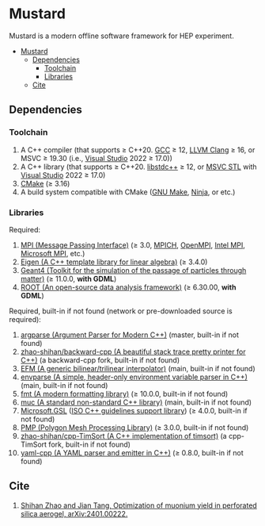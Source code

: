 # Mustard

Mustard is a modern offline software framework for HEP experiment.

- [Mustard](#mustard)
  - [Dependencies](#dependencies)
    - [Toolchain](#toolchain)
    - [Libraries](#libraries)
  - [Cite](#cite)

## Dependencies

### Toolchain

1. A C++ compiler (that supports ≥ C++20. [GCC](https://gcc.gnu.org/) ≥ 12, [LLVM Clang](https://clang.llvm.org/) ≥ 16, or MSVC ≥ 19.30 (i.e., [Visual Studio](https://visualstudio.microsoft.com/) 2022 ≥ 17.0))
2. A C++ library (that supports ≥ C++20. [libstdc++](https://gcc.gnu.org/onlinedocs/libstdc++/) ≥ 12, or [MSVC STL](https://github.com/microsoft/STL) with [Visual Studio](https://visualstudio.microsoft.com/) 2022 ≥ 17.0)
3. [CMake](https://cmake.org/) (≥ 3.16)
4. A build system compatible with CMake ([GNU Make](https://www.gnu.org/software/make/), [Ninja](https://ninja-build.org), or etc.)

### Libraries

Required:

1. [MPI (Message Passing Interface)](https://www.mpi-forum.org/) (≥ 3.0, [MPICH](https://www.mpich.org/), [OpenMPI](https://www.open-mpi.org/), [Intel MPI](https://www.intel.cn/content/www/cn/zh/developer/tools/oneapi/mpi-library.html), [Microsoft MPI](https://github.com/Microsoft/Microsoft-MPI), etc.)
2. [Eigen (A C++ template library for linear algebra)](https://eigen.tuxfamily.org/) (≥ 3.4.0)
3. [Geant4 (Toolkit for the simulation of the passage of particles through matter)](https://geant4.org/) (≥ 11.0.0, **with GDML**)
4. [ROOT (An open-source data analysis framework)](https://root.cern/) (≥ 6.30.00, **with GDML**)

Required, built-in if not found (network or pre-downloaded source is required):

1. [argparse (Argument Parser for Modern C++)](https://github.com/p-ranav/argparse) (master, built-in if not found)
2. [zhao-shihan/backward-cpp (A beautiful stack trace pretty printer for C++)](https://github.com/zhao-shihan/backward-cpp) (a backward-cpp fork, built-in if not found)
3. [EFM (A generic bilinear/trilinear interpolator)](https://github.com/zhao-shihan/EFM) (main, built-in if not found)
4. [envparse (A simple, header-only environment variable parser in C++)](https://github.com/zhao-shihan/envparse) (main, built-in if not found)
5. [fmt (A modern formatting library)](https://github.com/fmtlib/fmt) (≥ 10.0.0, built-in if not found)
6. [muc (A standard non-standard C++ library)](https://github.com/zhao-shihan/muc) (main, built-in if not found)
7. [Microsoft.GSL](https://github.com/Microsoft/GSL) ([ISO C++ guidelines support library](https://github.com/isocpp/CppCoreGuidelines/blob/master/CppCoreGuidelines.md#gsl-guidelines-support-library)) (≥ 4.0.0, built-in if not found)
8. [PMP (Polygon Mesh Processing Library)](https://www.pmp-library.org/) (≥ 3.0.0, built-in if not found)
9. [zhao-shihan/cpp-TimSort (A C++ implementation of timsort)](https://github.com/zhao-shihan/cpp-TimSort) (a cpp-TimSort fork, built-in if not found)
10. [yaml-cpp (A YAML parser and emitter in C++)](https://github.com/jbeder/yaml-cpp) (≥ 0.8.0, built-in if not found)

## Cite

1. [Shihan Zhao and Jian Tang, Optimization of muonium yield in perforated silica aerogel, arXiv:2401.00222.](https://arxiv.org/abs/2401.00222)
